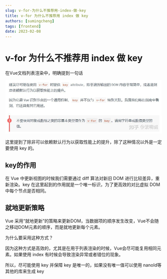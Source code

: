 ```yaml
---
slug: v-for-为什么不推荐用-index-做-key
title: v-for 为什么不推荐用 index 做 key
authors: [sumingcheng]
tags: [frontend]
date: 2023-02-08
---
```


# v-for 为什么不推荐用 index 做 key



 



在Vue文档列表渲染中，明确提到一句话

![7587e7639680690776b021fc66f73da4](../image/7587e7639680690776b021fc66f73da4.jpg)

这里提到了除非可以依赖默认行为以获取性能上的提升，除了这种情况以外是一定要使用 key 的。

## key的作用  

在 Vue 中更新视图的时候我们需要通过 diff 算法对新旧 DOM 进行比较差异，重新渲染。key 在这里起到的作用就是一个唯一标识，为了更高效的对比虚拟 DOM 中每个节点是否相同。

## 就地更新策略  

Vue 采用“就地更新”的策略来更新DOM，当数据项的顺序发生改变，Vue不会随之移动DOM元素的顺序，而是就地更新每个元素。

为什么要采用这种方式？

因为这种方式是高效的，尤其是在用于列表渲染的时候，Vue会尽可能复用相同元素。如果使用 index 有时候会导致渲染异常或者错位的现象。

所以，尽可能使用 key 并保障 key 是唯一的，如果没有唯一值可以使用 nanoId等其他的库来生成 key